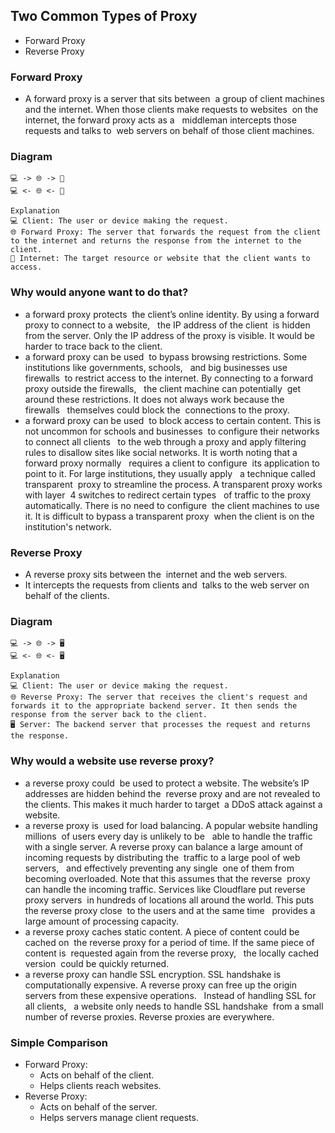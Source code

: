 ## Two Common Types of Proxy
- Forward Proxy
- Reverse Proxy

### Forward Proxy
- A forward proxy is a server that sits between  a group of client machines and the internet. When those clients make requests to websites  on the internet, the forward proxy acts as a   middleman intercepts those requests and talks to  web servers on behalf of those client machines.
  
### Diagram
```text
💻 -> 🌐 -> 📄
💻 <- 🌐 <- 📄

Explanation
💻 Client: The user or device making the request.
🌐 Forward Proxy: The server that forwards the request from the client to the internet and returns the response from the internet to the client.
📄 Internet: The target resource or website that the client wants to access.
```

### Why would anyone want to do that?
- a forward proxy protects  the client’s online identity. By using a forward proxy to connect to a website,   the IP address of the client  is hidden from the server. Only the IP address of the proxy is visible. It would be harder to trace back to the client.
- a forward proxy can be used  to bypass browsing restrictions. Some institutions like governments, schools,   and big businesses use firewalls  to restrict access to the internet. By connecting to a forward  proxy outside the firewalls,   the client machine can potentially  get around these restrictions. It does not always work because the firewalls   themselves could block the  connections to the proxy.
- a forward proxy can be used  to block access to certain content. This is not uncommon for schools and businesses  to configure their networks to connect all clients   to the web through a proxy and apply filtering  rules to disallow sites like social networks. It is worth noting that a forward proxy normally   requires a client to configure  its application to point to it. For large institutions, they usually apply   a technique called transparent  proxy to streamline the process. A transparent proxy works with layer  4 switches to redirect certain types   of traffic to the proxy automatically. There is no need to configure  the client machines to use it. It is difficult to bypass a transparent proxy  when the client is on the institution's network.

### Reverse Proxy
- A reverse proxy sits between the  internet and the web servers. 
- It intercepts the requests from clients and  talks to the web server on behalf of the clients.

### Diagram
```text
💻 -> 🌐 -> 🖥️
💻 <- 🌐 <- 🖥️

Explanation
💻 Client: The user or device making the request.
🌐 Reverse Proxy: The server that receives the client's request and forwards it to the appropriate backend server. It then sends the response from the server back to the client.
🖥️ Server: The backend server that processes the request and returns the response.
```

### Why would a website use reverse proxy?
- a reverse proxy could  be used to protect a website. The website’s IP addresses are hidden behind the  reverse proxy and are not revealed to the clients. This makes it much harder to target  a DDoS attack against a website.
- a reverse proxy is  used for load balancing. A popular website handling millions  of users every day is unlikely to be   able to handle the traffic with a single server. A reverse proxy can balance a large amount of   incoming requests by distributing the  traffic to a large pool of web servers,   and effectively preventing any single  one of them from becoming overloaded. Note that this assumes that the reverse  proxy can handle the incoming traffic. Services like Cloudflare put reverse proxy servers  in hundreds of locations all around the world. This puts the reverse proxy close  to the users and at the same time   provides a large amount of processing capacity.
- a reverse proxy caches static content. A piece of content could be cached on  the reverse proxy for a period of time. If the same piece of content is  requested again from the reverse proxy,   the locally cached version  could be quickly returned.
- a reverse proxy can handle SSL encryption. SSL handshake is computationally expensive. A reverse proxy can free up the origin  servers from these expensive operations.   Instead of handling SSL for all clients,   a website only needs to handle SSL handshake  from a small number of reverse proxies. Reverse proxies are everywhere.

### Simple Comparison
- Forward Proxy:
    - Acts on behalf of the client.
    - Helps clients reach websites.
- Reverse Proxy:
    - Acts on behalf of the server.
    - Helps servers manage client requests.